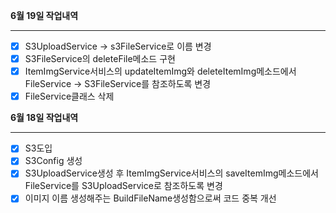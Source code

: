 **6월 19일 작업내역**

---

- [x] S3UploadService -> s3FileService로 이름 변경
- [x] S3FileService의 deleteFile메소드 구현
- [x] ItemImgService서비스의 updateItemImg와 deleteItemImg메소드에서 FileService -> S3FileService를 참조하도록 변경
- [x] FileService클래스 삭제

**6월 18일 작업내역**

---

- [x] S3도입
- [x] S3Config 생성
- [x] S3UploadService생성 후 ItemImgService서비스의 saveItemImg메소드에서 FileService를 S3UploadService로 참조하도록 변경
- [x] 이미지 이름 생성해주는 BuildFileName생성함으로써 코드 중복 개선
